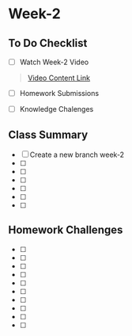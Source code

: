 # Week-2

## To Do Checklist

- [ ] Watch Week-2 Video

> [Video Content Link](video_content_week2.md)

- [ ] Homework Submissions

- [ ] Knowledge Chalenges

## Class Summary

- [ ] Create a new branch week-2
- [ ] 
- [ ] 
- [ ]
- [ ]
- [ ]
- [ ]

## Homework Challenges

- [ ]
- [ ]
- [ ]
- [ ]
- [ ]
- [ ]
- [ ]
- [ ]
- [ ]
- [ ]